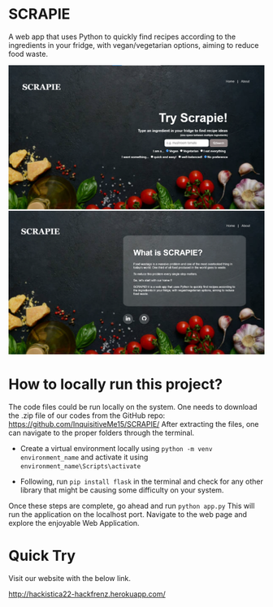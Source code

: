 # SCRAPIE

A web app that uses Python to quickly find recipes according to the ingredients in your fridge, with vegan/vegetarian options, aiming to reduce food waste.

<!-- ![showcase](/static/images/recipy-showcase.png) -->
![showcase](/static/images/scrapie-showcase_3.png)
![showcase](/static/images/scrapie-showcase_4.png)
<!-- ![showcase](/static/images/scrapie-showcase.png)
![showcase](/static/images/scrapie-showcase_2.png) -->

# How to locally run this project?

The code files could be run locally on the system. One needs to download the .zip file of our codes from the GitHub repo: https://github.com/InquisitiveMe15/SCRAPIE/  After extracting the files, one can navigate to the proper folders through the terminal.

* Create a virtual environment locally using `python -m venv environment_name` and activate it using `environment_name\Scripts\activate`

* Following, run `pip install flask` in the terminal and check for any other library that might be causing some difficulty on your system. 

Once these steps are complete, go ahead and run `python app.py` This will run the application on the localhost port. Navigate to the web page and explore the enjoyable Web Application.

# Quick Try

Visit our website with the below link.

http://hackistica22-hackfrenz.herokuapp.com/


